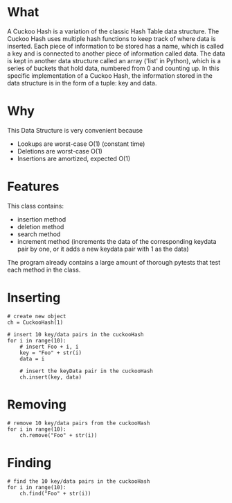 # What
A Cuckoo Hash is a variation of the classic Hash Table data structure. The Cuckoo Hash uses multiple hash functions to keep track of where data is inserted. Each piece of information to be stored has a name, which is called a key and is connected to another piece of information called data. The data is kept in another data structure called an array ('list' in Python), which is a series of buckets that hold data, numbered from 0 and counting up. In this specific implementation of a Cuckoo Hash, the information stored in the data structure is in the form of a tuple: key and data. 

# Why
This Data Structure is very convenient because 
- Lookups are worst-case O(1) (constant time)
- Deletions are worst-case O(1)
- Insertions are amortized, expected O(1)
  
# Features 
This class contains:
- insertion method 
- deletion method
- search method
- increment method (increments the data of the corresponding keydata pair by one, or it adds a new keydata pair with 1 as the data)

The program already contains a large amount of thorough pytests that test each method in the class. 

# Inserting 

    # create new object 
    ch = CuckooHash(1)

    # insert 10 key/data pairs in the cuckooHash
    for i in range(10): 
        # insert Foo + i, i
        key = "Foo" + str(i)
        data = i
        
        # insert the keyData pair in the cuckooHash 
        ch.insert(key, data)
        
# Removing

    # remove 10 key/data pairs from the cuckooHash
    for i in range(10): 
        ch.remove("Foo" + str(i))
        
# Finding 
    # find the 10 key/data pairs in the cuckooHash
    for i in range(10): 
        ch.find("Foo" + str(i))
    
